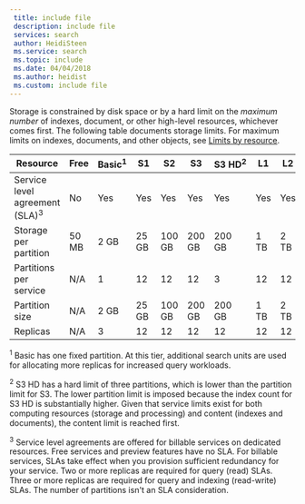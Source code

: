 ```yaml
---
 title: include file
 description: include file
 services: search
 author: HeidiSteen
 ms.service: search
 ms.topic: include
 ms.date: 04/04/2018
 ms.author: heidist
 ms.custom: include file
---
```


Storage is constrained by disk space or by a hard limit on the *maximum number* of indexes, document, or other high-level resources, whichever comes first. The following table documents storage limits. For maximum limits on indexes, documents, and other objects, see [Limits by resource](../articles/search/search-limits-quotas-capacity.md#index-limits).

| Resource | Free | Basic<sup>1</sup> | S1 | S2 | S3 | S3&nbsp;HD<sup>2</sup> | L1 | L2 |
| -------- | --- | --- | --- | --- | --- | --- | --- | --- |
| Service level agreement (SLA)<sup>3</sup>  |No |Yes |Yes |Yes |Yes |Yes |Yes |Yes |
| Storage per partition |50 MB |2 GB |25 GB |100 GB |200 GB |200 GB |1 TB |2 TB |
| Partitions per service |N/A |1 |12 |12 |12 |3 |12 |12 |
| Partition size |N/A |2 GB |25 GB |100 GB |200 GB |200 GB |1 TB |2 TB |
| Replicas |N/A |3 |12 |12 |12 |12 |12 |12 |

<sup>1</sup> Basic has one fixed partition. At this tier, additional search units are used for allocating more replicas for increased query workloads.

<sup>2</sup> S3 HD has a hard limit of three partitions, which is lower than the partition limit for S3. The lower partition limit is imposed because the index count for S3 HD is substantially higher. Given that service limits exist for both computing resources (storage and processing) and content (indexes and documents), the content limit is reached first.

<sup>3</sup> Service level agreements are offered for billable services on dedicated resources. Free services and preview features have no SLA. For billable services, SLAs take effect when you provision sufficient redundancy for your service. Two or more replicas are required for query (read) SLAs. Three or more replicas are required for query and indexing (read-write) SLAs. The number of partitions isn't an SLA consideration. 